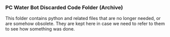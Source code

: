 ### PC Water Bot Discarded Code Folder (Archive)

This folder contains python and related files that are no longer needed, or are somehow obsolete.
  They are kept here in case we need to refer to them to see how something was done.